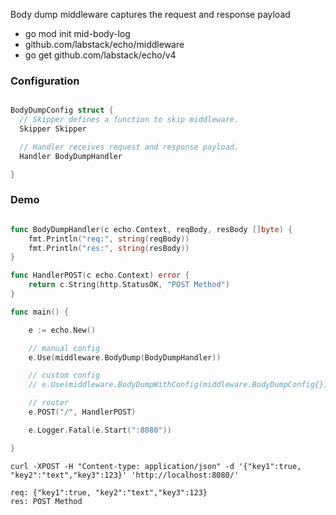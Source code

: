 Body dump middleware captures the request and response payload 

- go mod init mid-body-log
- github.com/labstack/echo/middleware
- go get github.com/labstack/echo/v4

### Configuration

```go

BodyDumpConfig struct {
  // Skipper defines a function to skip middleware.
  Skipper Skipper

  // Handler receives request and response payload.
  Handler BodyDumpHandler

}

```

### Demo

```go

func BodyDumpHandler(c echo.Context, reqBody, resBody []byte) {
	fmt.Println("req:", string(reqBody))
	fmt.Println("res:", string(resBody))
}

func HandlerPOST(c echo.Context) error {
	return c.String(http.StatusOK, "POST Method")
}

func main() {

	e := echo.New()

	// manual config
	e.Use(middleware.BodyDump(BodyDumpHandler))

	// custom config
	// e.Use(middleware.BodyDumpWithConfig(middleware.BodyDumpConfig{}))

	// router
	e.POST("/", HandlerPOST)

	e.Logger.Fatal(e.Start(":8080"))

}

```

    curl -XPOST -H "Content-type: application/json" -d '{"key1":true, "key2":"text","key3":123}' 'http://localhost:8080/'

    req: {"key1":true, "key2":"text","key3":123}
    res: POST Method